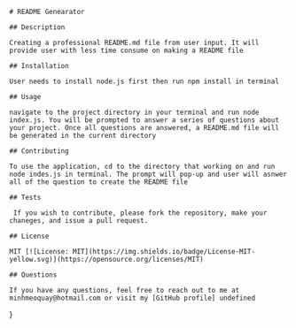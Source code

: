 

    # README Genearator 

    ## Description
    
    Creating a professional README.md file from user input. It will provide user with less time consume on making a README file
    
    ## Installation
    
    User needs to install node.js first then run npm install in terminal 
    
    ## Usage
    
    navigate to the project directory in your terminal and run node index.js. You will be prompted to answer a series of questions about your project. Once all questions are answered, a README.md file will be generated in the current directory
    
    ## Contributing
    
    To use the application, cd to the directory that working on and run node indes.js in terminal. The prompt will pop-up and user will asnwer all of the question to create the README file
    
    ## Tests
    
     If you wish to contribute, please fork the repository, make your chaneges, and issue a pull request.
    
    ## License
    
    MIT [![License: MIT](https://img.shields.io/badge/License-MIT-yellow.svg)](https://opensource.org/licenses/MIT)
    
    ## Questions
    
    If you have any questions, feel free to reach out to me at minhmeoquay@hotmail.com or visit my [GitHub profile] undefined
}